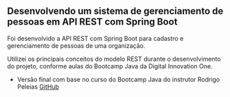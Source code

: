 <h2>Desenvolvendo um sistema de gerenciamento de pessoas em API REST com Spring Boot</h2>

Foi desenvolvido a API REST com Spring Boot para cadastro e gerenciamento de pessoas de uma organização.

Utilizei os principais conceitos do modelo REST durante o desenvolvimento do projeto, conforme aulas do Bootcamp Java da Digital Innovation One.

* Versão final com base no curso do Bootcamp Java do instrutor Rodrigo Peleias [GitHub](https://github.com/rpeleias/personapi_digital_innovation_one)
